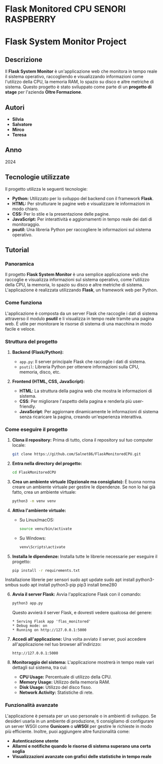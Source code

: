 # Flask Monitored CPU SENORI RASPBERRY 

# Flask System Monitor Project

## Descrizione
Il **Flask System Monitor** è un'applicazione web che monitora in tempo reale il sistema operativo, raccogliendo e visualizzando informazioni come l'utilizzo della CPU, la memoria RAM, lo spazio su disco e altre metriche di sistema. Questo progetto è stato sviluppato come parte di un **progetto di stage** per l'azienda **Oltre Formazione**.

## Autori 
- **Silvia**
- **Salvatore**
- **Mirco**
- **Teresa**

## Anno
2024

## Tecnologie utilizzate
Il progetto utilizza le seguenti tecnologie:
- **Python:** Utilizzato per lo sviluppo del backend con il framework **Flask**.
- **HTML:** Per strutturare le pagine web e visualizzare le informazioni in modo chiaro.
- **CSS:** Per lo stile e la presentazione delle pagine.
- **JavaScript:** Per interattività e aggiornamenti in tempo reale dei dati di monitoraggio.
- **psutil:** Una libreria Python per raccogliere le informazioni sul sistema operativo.

## Tutorial

### Panoramica
Il progetto **Flask System Monitor** è una semplice applicazione web che raccoglie e visualizza informazioni sul sistema operativo, come l'utilizzo della CPU, la memoria, lo spazio su disco e altre metriche di sistema. L'applicazione è realizzata utilizzando **Flask**, un framework web per Python.

### Come funziona
L'applicazione è composta da un server Flask che raccoglie i dati di sistema attraverso il modulo **psutil** e li visualizza in tempo reale tramite una pagina web. È utile per monitorare le risorse di sistema di una macchina in modo facile e veloce.

### Struttura del progetto
1. **Backend (Flask/Python):**
   - `app.py`: Il server principale Flask che raccoglie i dati di sistema.
   - `psutil`: Libreria Python per ottenere informazioni sulla CPU, memoria, disco, etc.

2. **Frontend (HTML, CSS, JavaScript):**
   - **HTML**: La struttura della pagina web che mostra le informazioni di sistema.
   - **CSS**: Per migliorare l'aspetto della pagina e renderla più user-friendly.
   - **JavaScript**: Per aggiornare dinamicamente le informazioni di sistema senza ricaricare la pagina, creando un'esperienza interattiva.

### Come eseguire il progetto

1. **Clona il repository:**
   Prima di tutto, clona il repository sul tuo computer locale:
    ```bash
    git clone https://github.com/Salnet86/FlaskMonitoredCPU.git
    ```

2. **Entra nella directory del progetto:**
    ```bash
    cd FlaskMonitoredCPU
    ```

3. **Crea un ambiente virtuale (Opzionale ma consigliato):**
   È buona norma creare un ambiente virtuale per gestire le dipendenze. Se non lo hai già fatto, crea un ambiente virtuale:
    ```bash
    python3 -m venv venv
    ```

4. **Attiva l'ambiente virtuale:**
    - Su Linux/macOS:
      ```bash
      source venv/bin/activate
      ```
    - Su Windows:
      ```bash
      venv\Scripts\activate
      ```




5. **Installa le dipendenze:**
   Installa tutte le librerie necessarie per eseguire il progetto:
    ```bash
    pip install -r requirements.txt
    
    ```

 Installazione librerie per    sensori 
sudo apt update
sudo apt install python3-smbus
sudo apt install python3-pip
pip3 install bme280
    

6. **Avvia il server Flask:**
   Avvia l'applicazione Flask con il comando:
    ```bash
    python3 app.py
    ```
   Questo avvierà il server Flask, e dovresti vedere qualcosa del genere:
    ```
    * Serving Flask app 'flas_monitored'
    * Debug mode: on
    * Running on http://127.0.0.1:5000
    ```
   
7. **Accedi all'applicazione:**
   Una volta avviato il server, puoi accedere all'applicazione nel tuo browser all'indirizzo:
    ```
    http://127.0.0.1:5000
    ```

8. **Monitoraggio del sistema:**
   L'applicazione mostrerà in tempo reale vari dettagli sul sistema, tra cui:
   - **CPU Usage:** Percentuale di utilizzo della CPU.
   - **Memory Usage:** Utilizzo della memoria RAM.
   - **Disk Usage:** Utilizzo del disco fisso.
   - **Network Activity:** Statistiche di rete.

### Funzionalità avanzate
L'applicazione è pensata per un uso personale o in ambienti di sviluppo. Se desideri usarla in un ambiente di produzione, ti consigliamo di configurare un server WSGI come **Gunicorn** o **uWSGI** per gestire le richieste in modo più efficiente. Inoltre, puoi aggiungere altre funzionalità come:
- **Autenticazione utente**
- **Allarmi e notifiche quando le risorse di sistema superano una certa soglia**
- **Visualizzazioni avanzate con grafici delle statistiche in tempo reale**


